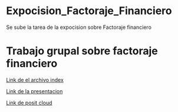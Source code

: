 # Expocision_Factoraje_Financiero
Se sube la tarea de la expocision sobre Factoraje financiero

# Trabajo grupal sobre factoraje financiero

[Link de el archivo index](https://broref.github.io/Expocision_Factor_Financiero/)

[Link de la presentacion](https://broref.github.io/Expocision_Factor_Financiero/Presentacion_Factoraje_Financiero.html)

[Link de posit cloud](https://posit.cloud/content/8573491)

